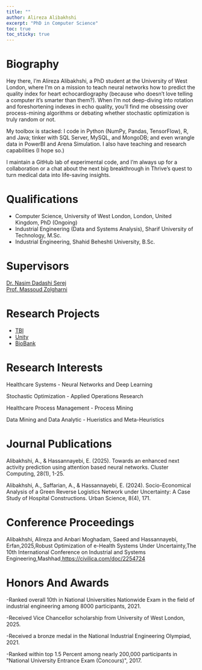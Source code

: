 ```yaml
---
title: ""
author: Alireza Alibakhshi
excerpt: "PhD in Computer Science"
toc: true
toc_sticky: true
---
```



# Biography

Hey there, I’m Alireza Alibakhshi, a PhD student at the University of West London, where I’m on a mission to teach neural networks how to predict the quality index for heart echocardiography (because who doesn’t love telling a computer it’s smarter than them?). When I’m not deep-diving into rotation and foreshortening indexes in echo quality, you’ll find me obsessing over process-mining algorithms or debating whether stochastic optimization is truly random or not.

My toolbox is stacked: I code in Python (NumPy, Pandas, TensorFlow), R, and Java; tinker with SQL Server, MySQL, and MongoDB; and even wrangle data in PowerBI and Arena Simulation. I also have teaching and research capabilities (I hope so.)

I maintain a GitHub lab of experimental code, and I’m always up for a collaboration or a chat about the next big breakthrough in Thrive’s quest to turn medical data into life-saving insights.

# Qualifications 
- Computer Science, University of West London, London, United Kingdom, PhD (Ongoing)
- Industrial Engineering (Data and Systems Analysis), Sharif University of Technology, M.Sc.
- Industrial Engineering, Shahid Beheshti University, B.Sc. 

# Supervisors 
[Dr. Nasim Dadashi Serej](https://www.uwl.ac.uk/staff/nasim-dadashi-serej)  
[Prof. Massoud Zolgharni](https://www.uwl.ac.uk/staff/massoud-zolgharni)

# Research Projects
- [TBI](https://www.intsav.com/tbi.html)
- [Unity](https://www.intsav.com/biobank.html)
- [BioBank](https://www.intsav.com/biobank.html)


# Research Interests
Healthcare Systems - Neural Networks and Deep Learning 

Stochastic Optimization - Applied Operations Research 

Healthcare Process Management - Process Mining 

Data Mining and Data Analytic - Hueristics and Meta-Heuristics


# Journal Publications
Alibakhshi, A., & Hassannayebi, E. (2025). Towards an enhanced next activity prediction using attention based neural networks. Cluster Computing, 28(1), 1-25.

Alibakhshi, A., Saffarian, A., & Hassannayebi, E. (2024). Socio-Economical Analysis of a Green Reverse Logistics Network under Uncertainty: A Case Study of Hospital Constructions. Urban Science, 8(4), 171.


# Conference Proceedings
Alibakhshi, Alireza and Anbari Moghadam, Saeed and Hassannayebi, Erfan,2025,Robust Optimization of e-Health Systems Under Uncertainty,The 10th International Conference on Industrial and Systems Engineering,Mashhad,https://civilica.com/doc/2254724


# Honors And Awards
-Ranked overall 10th in National Universities Nationwide Exam in the field of industrial engineering among 8000 participants, 2021.

-Received Vice Chancellor scholarship from University of West London, 2025.

-Received a bronze medal in the National Industrial Engineering Olympiad, 2021.

-Ranked within top 1.5 Percent among nearly 200,000 participants in "National University Entrance Exam (Concours)", 2017.
